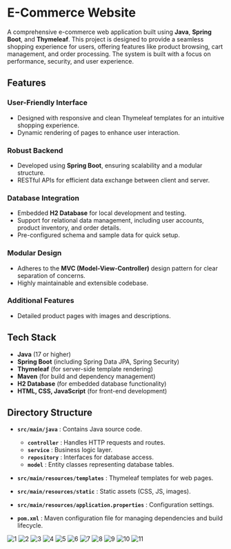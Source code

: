 # E-Commerce Website

A comprehensive e-commerce web application built using **Java**, **Spring Boot**, and **Thymeleaf**. This project is designed to provide a seamless shopping experience for users, offering features like product browsing, cart management, and order processing. The system is built with a focus on performance, security, and user experience.

## Features

### User-Friendly Interface
- Designed with responsive and clean Thymeleaf templates for an intuitive shopping experience.
- Dynamic rendering of pages to enhance user interaction.

### Robust Backend
- Developed using **Spring Boot**, ensuring scalability and a modular structure.
- RESTful APIs for efficient data exchange between client and server.

### Database Integration
- Embedded **H2 Database** for local development and testing.
- Support for relational data management, including user accounts, product inventory, and order details.
- Pre-configured schema and sample data for quick setup.

### Modular Design
- Adheres to the **MVC (Model-View-Controller)** design pattern for clear separation of concerns.
- Highly maintainable and extensible codebase.

### Additional Features
- Detailed product pages with images and descriptions.

## Tech Stack

- **Java** (17 or higher)
- **Spring Boot** (including Spring Data JPA, Spring Security)
- **Thymeleaf** (for server-side template rendering)
- **Maven** (for build and dependency management)
- **H2 Database** (for embedded database functionality)
- **HTML, CSS, JavaScript** (for front-end development)

## Directory Structure

- **`src/main/java`** : Contains Java source code.
  - **`controller`** : Handles HTTP requests and routes.
  - **`service`** : Business logic layer.
  - **`repository`** : Interfaces for database access.
  - **`model`** : Entity classes representing database tables.

- **`src/main/resources/templates`** : Thymeleaf templates for web pages.
- **`src/main/resources/static`** : Static assets (CSS, JS, images).
- **`src/main/resources/application.properties`** : Configuration settings.
- **`pom.xml`** : Maven configuration file for managing dependencies and build lifecycle.

![1](https://github.com/user-attachments/assets/45d6ed37-7264-421d-82a0-e5fd8d95b10e)
![2](https://github.com/user-attachments/assets/286b0a30-4f33-4958-a8bf-c19be88e4dc7)
![3](https://github.com/user-attachments/assets/64f8a09b-8a71-4617-b4ff-21f8ec590533)
![4](https://github.com/user-attachments/assets/cb64643c-1668-443d-99f3-158c963794eb)
![5](https://github.com/user-attachments/assets/933f25f7-5d5c-4fd0-8e55-f39d17d97b83)
![6](https://github.com/user-attachments/assets/ac486d4e-a1da-4c13-86e9-2705984c369b)
![7](https://github.com/user-attachments/assets/f86b15ef-ebfa-4987-b7a5-983ed65f0488)
![8](https://github.com/user-attachments/assets/8c802a25-6cb0-479a-b074-5a7eebe31fca)
![9](https://github.com/user-attachments/assets/6a1ca7df-e69b-4463-bcd3-234516dac910)
![10](https://github.com/user-attachments/assets/7523e258-5563-4a79-ae79-3790d29d22c6)
![11](https://github.com/user-attachments/assets/0dce3238-aade-4bd6-88b1-bd4f7f4a70a6)

 
